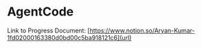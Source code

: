 # AgentCode
Link to Progress Document:
[https://www.notion.so/Aryan-Kumar-1fd02000163380d0bd00c5ba918121c6](url)
